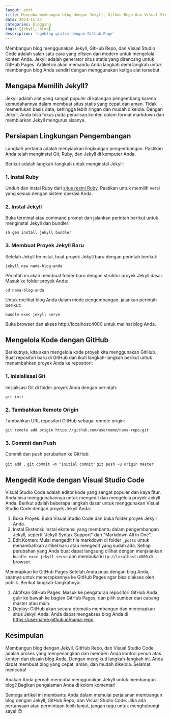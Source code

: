 ```yaml
---
layout: post
title: Mencoba membangun blog dengan Jekyll, Github Repo dan Visual Studio Code
date: 2024-11-24
categories: blogging
tags: [jekyll, blog]
description: 'ngeblog gratis dengan Github Page'
---
```


Membangun blog menggunakan Jekyll, GitHub Repo, dan Visual Studio Code adalah salah satu cara yang efisien dan modern untuk mengelola konten Anda. Jekyll adalah generator situs statis yang dirancang untuk GitHub Pages. Artikel ini akan memandu Anda langkah demi langkah untuk membangun blog Anda sendiri dengan menggunakan ketiga alat tersebut. 

## Mengapa Memilih Jekyll?

Jekyll adalah alat yang sangat populer di kalangan pengembang karena kemudahannya dalam membuat situs statis yang cepat dan aman. Tidak memerlukan basis data, sehingga lebih ringan dan mudah dikelola. Dengan Jekyll, Anda bisa fokus pada penulisan konten dalam format markdown dan membiarkan Jekyll mengurus sisanya. 

## Persiapan Lingkungan Pengembangan

Langkah pertama adalah menyiapkan lingkungan pengembangan. Pastikan Anda telah menginstal Git, Ruby, dan Jekyll di komputer Anda.

Berikut adalah langkah-langkah untuk menginstal Jekyll: 

### 1. Instal Ruby
Unduh dan instal Ruby dari [situs resmi Ruby](https://www.ruby-lang.org/en/). Pastikan untuk memilih versi yang sesuai dengan sistem operasi Anda. 
### 2. Instal Jekyll
Buka terminal atau command prompt dan jalankan perintah berikut untuk menginstal Jekyll dan bundler: 

`sh gem install jekyll bundler`

### 3. Membuat Proyek Jekyll Baru
Setelah Jekyll terinstal, buat proyek Jekyll baru dengan perintah berikut:

`jekyll new nama-blog-anda`

Perintah ini akan membuat folder baru dengan struktur proyek Jekyll dasar. Masuk ke folder proyek Anda:

`cd nama-blog-anda`

Untuk melihat blog Anda dalam mode pengembangan, jalankan perintah berikut:

`bundle exec jekyll serve`

Buka browser dan akses http://localhost:4000 untuk melihat blog Anda.

## Mengelola Kode dengan GitHub
Berikutnya, kita akan mengelola kode proyek kita menggunakan GitHub. Buat repositori baru di GitHub dan ikuti langkah-langkah berikut untuk menambahkan proyek Anda ke repositori:

### 1. Inisialisasi Git
Inisialisasi Git di folder proyek Anda dengan perintah:

`git init`

### 2. Tambahkan Remote Origin
Tambahkan URL repositori GitHub sebagai remote origin:

`git remote add origin https://github.com/username/nama-repo.git`

### 3. Commit dan Push
Commit dan push perubahan ke GitHub:

`git add .`
`git commit -m "Initial commit"`
`git push -u origin master`

## Mengedit Kode dengan Visual Studio Code
Visual Studio Code adalah editor kode yang sangat populer dan kaya fitur. Anda bisa menggunakannya untuk mengedit dan mengelola proyek Jekyll Anda. Berikut adalah beberapa langkah dasar untuk menggunakan Visual Studio Code dengan proyek Jekyll Anda:

1. Buka Proyek: Buka Visual Studio Code dan buka folder proyek Jekyll Anda.
2. Instal Ekstensi: Instal ekstensi yang membantu dalam pengembangan Jekyll, seperti "Jekyll Syntax Support" dan "Markdown All in One".
3. Edit Konten: Mulai mengedit file markdown di folder `_posts` untuk menambahkan artikel baru atau mengedit yang sudah ada. Setiap perubahan yang Anda buat dapat langsung dilihat dengan menjalankan `bundle exec jekyll serve` dan membuka `http://localhost:4000` di browser.

Menerapkan ke GitHub Pages
Setelah Anda puas dengan blog Anda, saatnya untuk menerapkannya ke GitHub Pages agar bisa diakses oleh publik. Berikut langkah-langkahnya:

1. Aktifkan GitHub Pages: Masuk ke pengaturan repositori GitHub Anda, gulir ke bawah ke bagian GitHub Pages, dan pilih sumber dari cabang master atau main.
2. Deploy: GitHub akan secara otomatis membangun dan menerapkan situs Jekyll Anda. Anda dapat mengakses blog Anda di https://username.github.io/nama-repo.

## Kesimpulan
Membangun blog dengan Jekyll, GitHub Repo, dan Visual Studio Code adalah proses yang menyenangkan dan memberi Anda kontrol penuh atas konten dan desain blog Anda. Dengan mengikuti langkah-langkah ini, Anda dapat membuat blog yang cepat, aman, dan mudah dikelola. Selamat mencoba!

Apakah Anda pernah mencoba menggunakan Jekyll untuk membangun blog? Bagikan pengalaman Anda di kolom komentar!

Semoga artikel ini membantu Anda dalam memulai perjalanan membangun blog dengan Jekyll, GitHub Repo, dan Visual Studio Code. Jika ada pertanyaan atau permintaan lebih lanjut, jangan ragu untuk menghubungi saya! 😊
